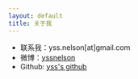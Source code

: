 ```yaml
---
layout: default
title: 关于我
---
```

<div id="about" class="pg-content">
    <section id="content">
        <ul>
            <li>联系我：yss.nelson[at]gmail.com</li>
            <li>微博：<a href="http://weibo.com/yssnelson" title="yssnelson">yssnelson</a></li>
            <li>Github: <a href="http://github.com/yss" title="yss's github">yss's github</a></li>
        </ul>
    </section>
</div>
